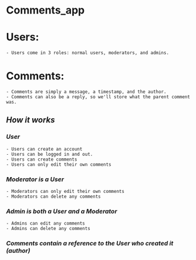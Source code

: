 # Comments_app

# Users:

    - Users come in 3 roles: normal users, moderators, and admins.

# Comments:

    - Comments are simply a message, a timestamp, and the author.
    - Comments can also be a reply, so we'll store what the parent comment was.

## _How it works_

### _User_

    - Users can create an account
    - Users can be logged in and out.
    - Users can create comments
    - Users can only edit their own comments

### _Moderator is a User_

    - Moderators can only edit their own comments
    - Moderators can delete any comments

### _Admin is both a User and a Moderator_

    - Admins can edit any comments
    - Admins can delete any comments

### _Comments contain a reference to the User who created it (author)_
